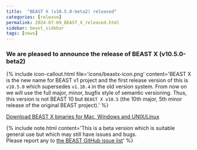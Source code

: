 ```yaml
---
title:  "BEAST X (v10.5.0-beta2) released"
categories: [release]
permalink: 2024-07-09_BEAST_X_released.html
sidebar: beast_sidebar
tags: [news]
---
```


### We are pleased to announce the release of BEAST X (v10.5.0-beta2)

{% include icon-callout.html file='icons/beastx-icon.png' content='BEAST X is the new name for BEAST v1 project and the first release version of this is <code>v10.5.0</code> which supersedes <code>v1.10.4</code> in the old version system. From now on we will use the full major, minor, bugfix style of semantic versioning. Thus, this version is not BEAST 10 but <code>BEAST X v10.5</code> (the 10th major, 5th minor release of the original BEAST project).' %}

[Download BEAST X binaries for Mac, Windows and UNIX/Linux](installing)

{% include note.html content='This is a beta version which is suitable general use but which may still have issues and bugs.<br/>Please report any to <a href="https://github.com/beast-dev/beast-mcmc/issues">the BEAST GitHub issue list</a>' %}
